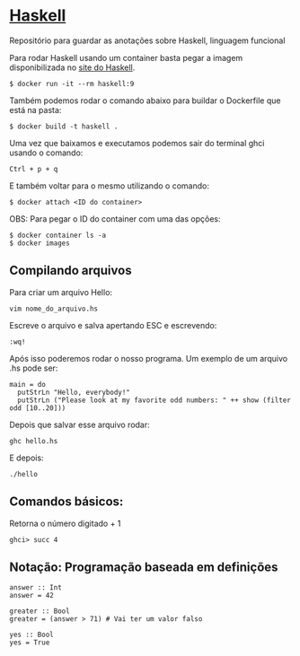 # [Haskell](http://www.haskell.org/)
Repositório para guardar as anotações sobre Haskell, linguagem funcional

Para rodar Haskell usando um container basta pegar a imagem disponibilizada no [site do Haskell](https://hub.docker.com/_/haskell/).

```
$ docker run -it --rm haskell:9
```

Também podemos rodar o comando abaixo para buildar o Dockerfile que está na pasta:
```
$ docker build -t haskell .
```

Uma vez que baixamos e executamos podemos sair do terminal ghci usando o comando:

```
Ctrl + p + q
```

E também voltar para o mesmo utilizando o comando:

```
$ docker attach <ID do container>
```

OBS: Para pegar o ID do container com uma das opções:

```
$ docker container ls -a
$ docker images
```

## Compilando arquivos

Para criar um arquivo Hello:

```
vim nome_do_arquivo.hs
```

Escreve o arquivo e salva apertando ESC e escrevendo:

```
:wq!
```

Após isso poderemos rodar o nosso programa. Um exemplo de um arquivo .hs pode ser:

```
main = do
  putStrLn "Hello, everybody!"
  putStrLn ("Please look at my favorite odd numbers: " ++ show (filter odd [10..20]))
```

Depois que salvar esse arquivo rodar:

```
ghc hello.hs
```

E depois:
```
./hello
```

## Comandos básicos:

Retorna o número digitado + 1
```
ghci> succ 4
```

## Notação: Programação baseada em definições
```
answer :: Int
answer = 42

greater :: Bool
greater = (answer > 71) # Vai ter um valor falso

yes :: Bool
yes = True
```